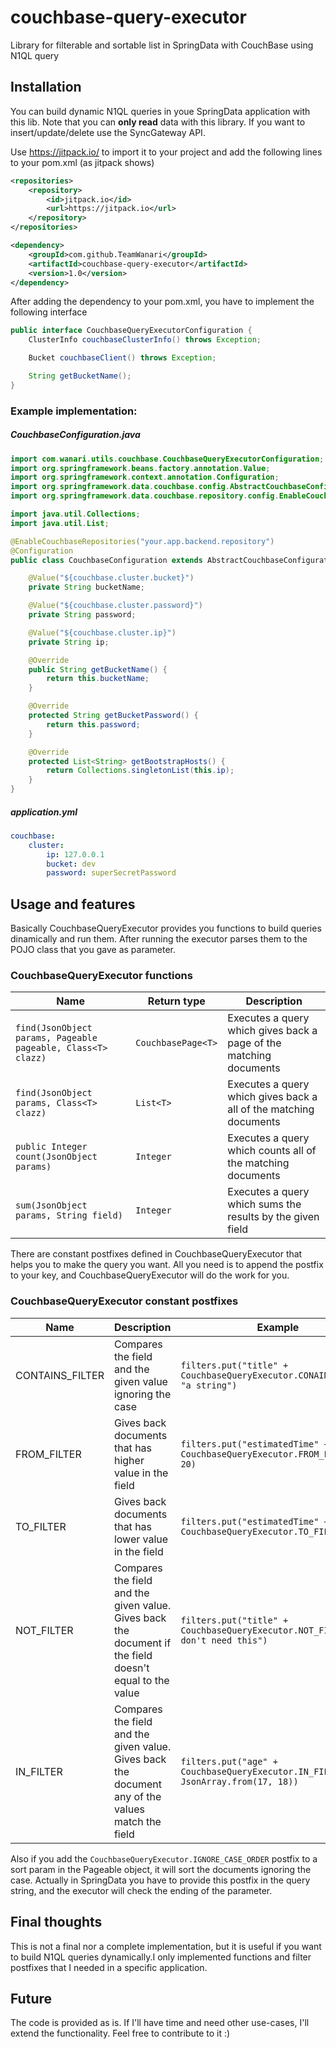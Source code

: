 # couchbase-query-executor

Library for filterable and sortable list in SpringData with CouchBase using N1QL query

## Installation

You can build dynamic N1QL queries in youe SpringData application with this lib. Note that you can **only read** data with this library. If you want to insert/update/delete use the SyncGateway API.

Use https://jitpack.io/ to import it to your project and add the following lines to your pom.xml (as jitpack shows)

```xml
<repositories>
	<repository>
	    <id>jitpack.io</id>
	    <url>https://jitpack.io</url>
	</repository>
</repositories>
```
```xml
<dependency>
    <groupId>com.github.TeamWanari</groupId>
    <artifactId>couchbase-query-executor</artifactId>
    <version>1.0</version>
</dependency>
```
After adding the dependency to your pom.xml, you have to implement the following interface
```java
public interface CouchbaseQueryExecutorConfiguration {
    ClusterInfo couchbaseClusterInfo() throws Exception;

    Bucket couchbaseClient() throws Exception;

    String getBucketName();
}
```
  
### Example implementation:
##### CouchbaseConfiguration.java
```java
import com.wanari.utils.couchbase.CouchbaseQueryExecutorConfiguration;
import org.springframework.beans.factory.annotation.Value;
import org.springframework.context.annotation.Configuration;
import org.springframework.data.couchbase.config.AbstractCouchbaseConfiguration;
import org.springframework.data.couchbase.repository.config.EnableCouchbaseRepositories;

import java.util.Collections;
import java.util.List;

@EnableCouchbaseRepositories("your.app.backend.repository")
@Configuration
public class CouchbaseConfiguration extends AbstractCouchbaseConfiguration implements CouchbaseQueryExecutorConfiguration {

    @Value("${couchbase.cluster.bucket}")
    private String bucketName;

    @Value("${couchbase.cluster.password}")
    private String password;

    @Value("${couchbase.cluster.ip}")
    private String ip;

    @Override
    public String getBucketName() {
        return this.bucketName;
    }

    @Override
    protected String getBucketPassword() {
        return this.password;
    }

    @Override
    protected List<String> getBootstrapHosts() {
        return Collections.singletonList(this.ip);
    }
}
```
##### application.yml
```yaml
couchbase:
    cluster:
        ip: 127.0.0.1
        bucket: dev
        password: superSecretPassword
```
## Usage and features
Basically CouchbaseQueryExecutor provides you functions to build queries dinamically and run them. After running the executor parses them to the POJO class that you gave as parameter.

### CouchbaseQueryExecutor functions
| **Name** | **Return type** | **Description** |
| --- | --- | --- |
| `find(JsonObject params, Pageable pageable, Class<T> clazz)` | `CouchbasePage<T>`	| Executes a query which gives back a page of the matching documents |
| `find(JsonObject params, Class<T> clazz)` | `List<T>` | Executes a query which gives back a all of the matching documents |
| `public Integer count(JsonObject params)` | `Integer` | Executes a query which counts all of the matching documents |
| `sum(JsonObject params, String field)` | `Integer` | Executes a query which sums the results by the given field |

There are constant postfixes defined in CouchbaseQueryExecutor that helps you to make the query you want. All you need is to append the postfix to your key, and CouchbaseQueryExecutor will do the work for you.

### CouchbaseQueryExecutor constant postfixes
| **Name** | **Description** | **Example** |
| --- | --- | --- |
| CONTAINS_FILTER | Compares the field and the given value ignoring the case | `filters.put("title" + CouchbaseQueryExecutor.CONAINS_FILTER, "a string")` |
| FROM_FILTER | Gives back documents that has higher value in the field | `filters.put("estimatedTime" + CouchbaseQueryExecutor.FROM_FILTER, 20)` |
| TO_FILTER | Gives back documents that has lower value in the field | `filters.put("estimatedTime" + CouchbaseQueryExecutor.TO_FILTER, 20)` |
| NOT_FILTER | Compares the field and the given value. Gives back the document if the field doesn't equal to the value | `filters.put("title" + CouchbaseQueryExecutor.NOT_FILTER, "i don't need this")` |
| IN_FILTER | Compares the field and the given value. Gives back the document any of the values match the field | `filters.put("age" + CouchbaseQueryExecutor.IN_FILTER, JsonArray.from(17, 18))` |

Also if you add the `CouchbaseQueryExecutor.IGNORE_CASE_ORDER` postfix to a sort param in the Pageable object, it will sort the documents ignoring the case. Actually in SpringData you have to provide this postfix in the query string, and the executor will check the ending of the parameter.

## Final thoughts

This is not a final nor a complete implementation, but it is useful if you want to build N1QL queries dynamically.I only implemented functions and filter postfixes that I needed in a specific application.

## Future

The code is provided as is. If I'll have time and need other use-cases, I'll extend the functionality. Feel free to contribute to it :)
